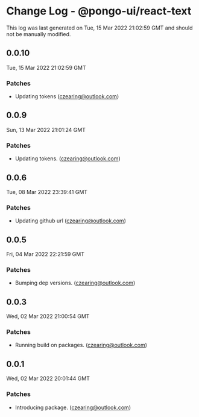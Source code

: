 # Change Log - @pongo-ui/react-text

This log was last generated on Tue, 15 Mar 2022 21:02:59 GMT and should not be manually modified.

<!-- Start content -->

## 0.0.10

Tue, 15 Mar 2022 21:02:59 GMT

### Patches

- Updating tokens (czearing@outlook.com)

## 0.0.9

Sun, 13 Mar 2022 21:01:24 GMT

### Patches

- Updating tokens. (czearing@outlook.com)

## 0.0.6

Tue, 08 Mar 2022 23:39:41 GMT

### Patches

- Updating github url (czearing@outlook.com)

## 0.0.5

Fri, 04 Mar 2022 22:21:59 GMT

### Patches

- Bumping dep versions. (czearing@outlook.com)

## 0.0.3

Wed, 02 Mar 2022 21:00:54 GMT

### Patches

- Running build on packages. (czearing@outlook.com)

## 0.0.1

Wed, 02 Mar 2022 20:01:44 GMT

### Patches

- Introducing package. (czearing@outlook.com)
